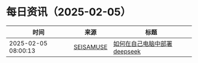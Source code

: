 ﻿# 每日资讯（2025-02-05）

|时间|来源|标题|
|---|---|---|
|2025-02-05 08:00:13|[SEISAMUSE](https://www.seis-jun.xyz/atom.xml)|[如何在自己电脑中部署deepseek](http://www.seis-jun.xyz/how-to-install-deepseek)|
